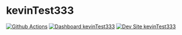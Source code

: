 # kevinTest333

[![Github Actions](https://github.com/KevinBlakeLopez/kevinTest333/actions/workflows/build_deploy_and_test.yml/badge.svg)](https://github.com/KevinBlakeLopez/kevinTest333/actions/workflows/build_deploy_and_test.yml)
[![Dashboard kevinTest333](https://img.shields.io/badge/dashboard-kevinTest333-yellow.svg)](https://dashboard.pantheon.io/sites/9000e353-ff8d-4853-8f51-fb21994da819#dev/code)
[![Dev Site kevinTest333](https://img.shields.io/badge/site-kevinTest333-blue.svg)](http://dev-kevinTest333.pantheonsite.io/)